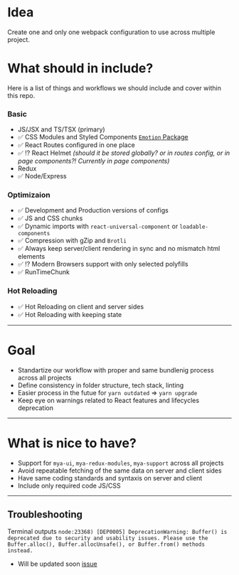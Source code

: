 # Idea
Create one and only one webpack configuration to use across multiple project.

# What should in include?
Here is a list of things and workflows we should include and cover within this repo.

### Basic
- JS/JSX and TS/TSX (primary)
- ✅ CSS Modules and Styled Components [`Emotion` Package](https://emotion.sh/docs/introduction)
- ✅ React Routes configured in one place
- ✅ ⁉️ React Helmet _(should it be stored globally? or in routes config, or in page components?! Currently in page components)_
- Redux
- ✅ Node/Express

### Optimizaion
- ✅ Development and Production versions of configs
- ✅ JS and CSS chunks
- ✅ Dynamic imports with `react-universal-component` or `loadable-components`
- ✅ Compression with gZip and `Brotli`
- ✅ Always keep server/client rendering in sync and no mismatch html elements
- ✅ ⁉️ Modern Browsers support with only selected polyfills
- ✅ RunTimeChunk

### Hot Reloading
- ✅ Hot Reloading on client and server sides
- ✅ Hot Reloading with keeping state

---

# Goal
- Standartize our workflow with proper and same bundlenig process across all projects
- Define consistency in folder structure, tech stack, linting
- Easier process in the futue for `yarn outdated` => `yarn upgrade`
- Keep eye on warnings related to React features and lifecycles deprecation

--- 

# What is nice to have?
- Support for `mya-ui`, `mya-redux-modules`, `mya-support` across all projects
- Avoid repeatable fetching of the same data on server and client sides
- Have same coding standards and syntaxis on server and client
- Include only required code JS/CSS

---

## Troubleshooting
Terminal outputs `node:23368) [DEP0005] DeprecationWarning: Buffer() is deprecated due to security and usability issues. Please use the Buffer.alloc(), Buffer.allocUnsafe(), or Buffer.from() methods instead.`
  - Will be updated soon [issue](https://github.com/yarnpkg/yarn/issues/5477)